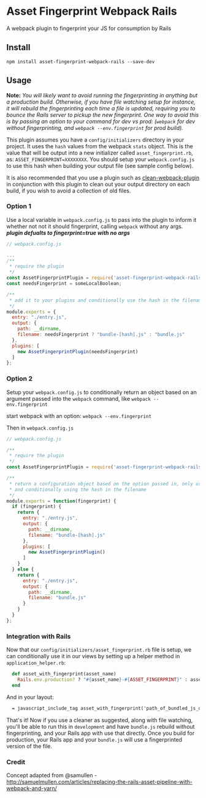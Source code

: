 # Asset Fingerprint Webpack Rails
A webpack plugin to fingerprint your JS for consumption by Rails

## Install
```
npm install asset-fingerprint-webpack-rails --save-dev
```

## Usage
**Note:** _You will likely want to avoid running the fingerprinting in anything but a production build. Otherwise, if you have file watching setup for instance, it will rebuild the fingerprinting each time a file is updated, requiring you to bounce the Rails server to pickup the new fingerprint. One way to avoid this is by passing an option to your command for dev vs prod: (`webpack` for dev without fingerprinting, and `webpack --env.fingerprint` for prod build)._

This plugin assumes you have a `config/initializers` directory in your project. It uses the `hash` values from the webpack `stats` object. This is the value that will be output into a new initializer called `asset_fingerprint.rb`, as: `ASSET_FINGERPRINT=XXXXXXXX`. You should setup your `webpack.config.js` to use this hash when building your output file (see sample config below).

It is also recommended that you use a plugin such as [clean-webpack-plugin](https://github.com/johnagan/clean-webpack-plugin) in conjunction with this plugin to clean out your output directory on each build, if you wish to avoid a collection of old files.

### Option 1
Use a local variable in `webpack.config.js` to pass into the plugin to inform it whether not not it should fingerprint, calling `webpack` without any args. **_plugin defualts to fingerprint=true with no args_**
```javascript
// webpack.config.js

...
/**
 * require the plugin
 */
const AssetFingerprintPlugin = require('asset-fingerprint-webpack-rails');
const needsFingerprint = someLocalBoolean;

/**
 * add it to your plugins and conditionally use the hash in the filename
 */
module.exports = {
  entry: "./entry.js",
  output: {
    path: __dirname,
    filename: needsFingerprint ? "bundle-[hash].js" : "bundle.js"
  },
  plugins: [
    new AssetFingerprintPlugin(needsFingerprint)
  ]
};
```

### Option 2
Setup your `webpack.config.js` to conditionally return an object based on an argument passed into the `webpack` command, like `webpack --env.fingerprint`

start webpack with an option: `webpack --env.fingerprint`

Then in `webpack.config.js`
```javascript
// webpack.config.js

/**
 * require the plugin
 */
const AssetFingerprintPlugin = require('asset-fingerprint-webpack-rails');

/**
 * return a configuration object based on the option passed in, only using the plugin when it exists
 * and conditionally using the hash in the filename
 */
module.exports = function(fingerprint) {
  if (fingerprint) {
    return {
      entry: "./entry.js",
      output: {
        path: __dirname,
        filename: "bundle-[hash].js"
      },
      plugins: [
        new AssetFingerprintPlugin()
      ]
    }
  } else {
    return {
      entry: "./entry.js",
      output: {
        path: __dirname,
        filename: "bundle.js"
      }
    }
  }
};
```

### Integration with Rails
Now that our `config/initializers/asset_fingerprint.rb` file is setup, we can conditionally use it in our views by setting up a helper method in `application_helper.rb`:

```ruby
  def asset_with_fingerprint(asset_name)
    Rails.env.production? ? "#{asset_name}-#{ASSET_FINGERPRINT}" : asset_name
  end
```

And in your layout:

```html
  = javascript_include_tag asset_with_fingerprint('path_of_bundled_js_output/bundle')
```

That's it! Now if you use a cleaner as suggested, along with file watching, you'll be able to run this in `development` and have `bundle.js` rebuild without fingerprinting, and your Rails app with use that directly. Once you build for production, your Rails app and your `bundle.js` will use a fingerprinted version of the file.

### Credit
Concept adapted from @samullen - http://samuelmullen.com/articles/replacing-the-rails-asset-pipeline-with-webpack-and-yarn/
